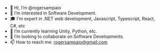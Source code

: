 - 👋 Hi, I’m @rogersampaio
- 👀 I’m interested in Software Development.
- 🎓 I'm expert in .NET web development, Javascript, Typescript, React, C#, etc
- 🌱 I’m currently learning Unity, Python, etc.
- 💞️ I’m looking to collaborate on Software Developments.
- 📫 How to reach me: rogersampaio@gmail.com

<!---
rogersampaio/rogersampaio is a ✨ special ✨ repository because its `README.md` (this file) appears on your GitHub profile.
You can click the Preview link to take a look at your changes.
--->

